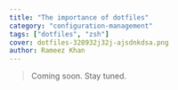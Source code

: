 ```yaml
---
title: "The importance of dotfiles"
category: "configuration-management"
tags: ["dotfiles", "zsh"]
cover: dotfiles-328932j32j-ajsdnkdsa.png
author: Rameez Khan
---
```


> Coming soon. Stay tuned.
